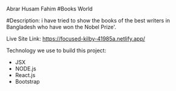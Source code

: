 Abrar Husam Fahim
#Books World

#Description: i have tried to show the books of the best writers in Bangladesh who have won the Nobel Prize'.

Live Site Link: https://focused-kilby-41985a.netlify.app/

Technology we use to build this project:

- JSX
- NODE.js
- React.js
- Bootstrap